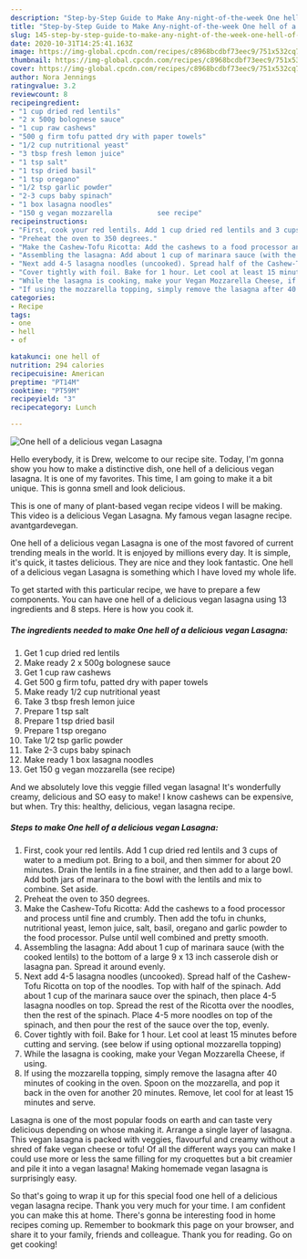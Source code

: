 ```yaml
---
description: "Step-by-Step Guide to Make Any-night-of-the-week One hell of a delicious vegan Lasagna"
title: "Step-by-Step Guide to Make Any-night-of-the-week One hell of a delicious vegan Lasagna"
slug: 145-step-by-step-guide-to-make-any-night-of-the-week-one-hell-of-a-delicious-vegan-lasagna
date: 2020-10-31T14:25:41.163Z
image: https://img-global.cpcdn.com/recipes/c8968bcdbf73eec9/751x532cq70/one-hell-of-a-delicious-vegan-lasagna-recipe-main-photo.jpg
thumbnail: https://img-global.cpcdn.com/recipes/c8968bcdbf73eec9/751x532cq70/one-hell-of-a-delicious-vegan-lasagna-recipe-main-photo.jpg
cover: https://img-global.cpcdn.com/recipes/c8968bcdbf73eec9/751x532cq70/one-hell-of-a-delicious-vegan-lasagna-recipe-main-photo.jpg
author: Nora Jennings
ratingvalue: 3.2
reviewcount: 8
recipeingredient:
- "1 cup dried red lentils"
- "2 x 500g bolognese sauce"
- "1 cup raw cashews"
- "500 g firm tofu patted dry with paper towels"
- "1/2 cup nutritional yeast"
- "3 tbsp fresh lemon juice"
- "1 tsp salt"
- "1 tsp dried basil"
- "1 tsp oregano"
- "1/2 tsp garlic powder"
- "2-3 cups baby spinach"
- "1 box lasagna noodles"
- "150 g vegan mozzarella           see recipe"
recipeinstructions:
- "First, cook your red lentils. Add 1 cup dried red lentils and 3 cups of water to a medium pot. Bring to a boil, and then simmer for about 20 minutes. Drain the lentils in a fine strainer, and then add to a large bowl. Add both jars of marinara to the bowl with the lentils and mix to combine. Set aside."
- "Preheat the oven to 350 degrees."
- "Make the Cashew-Tofu Ricotta: Add the cashews to a food processor and process until fine and crumbly. Then add the tofu in chunks, nutritional yeast, lemon juice, salt, basil, oregano and garlic powder to the food processor. Pulse until well combined and pretty smooth."
- "Assembling the lasagna: Add about 1 cup of marinara sauce (with the cooked lentils) to the bottom of a large 9 x 13 inch casserole dish or lasagna pan. Spread it around evenly."
- "Next add 4-5 lasagna noodles (uncooked). Spread half of the Cashew-Tofu Ricotta on top of the noodles. Top with half of the spinach. Add about 1 cup of the marinara sauce over the spinach, then place 4-5 lasagna noodles on top. Spread the rest of the Ricotta over the noodles, then the rest of the spinach. Place 4-5 more noodles on top of the spinach, and then pour the rest of the sauce over the top, evenly."
- "Cover tightly with foil. Bake for 1 hour. Let cool at least 15 minutes before cutting and serving. (see below if using optional mozzarella topping)"
- "While the lasagna is cooking, make your Vegan Mozzarella Cheese, if using."
- "If using the mozzarella topping, simply remove the lasagna after 40 minutes of cooking in the oven. Spoon on the mozzarella, and pop it back in the oven for another 20 minutes. Remove, let cool for at least 15 minutes and serve."
categories:
- Recipe
tags:
- one
- hell
- of

katakunci: one hell of 
nutrition: 294 calories
recipecuisine: American
preptime: "PT14M"
cooktime: "PT59M"
recipeyield: "3"
recipecategory: Lunch

---
```



![One hell of a delicious vegan Lasagna](https://img-global.cpcdn.com/recipes/c8968bcdbf73eec9/751x532cq70/one-hell-of-a-delicious-vegan-lasagna-recipe-main-photo.jpg)

Hello everybody, it is Drew, welcome to our recipe site. Today, I'm gonna show you how to make a distinctive dish, one hell of a delicious vegan lasagna. It is one of my favorites. This time, I am going to make it a bit unique. This is gonna smell and look delicious.

This is one of many of plant-based vegan recipe videos I will be making. This video is a delicious Vegan Lasagna. My famous vegan lasagne recipe. avantgardevegan.

One hell of a delicious vegan Lasagna is one of the most favored of current trending meals in the world. It is enjoyed by millions every day. It is simple, it's quick, it tastes delicious. They are nice and they look fantastic. One hell of a delicious vegan Lasagna is something which I have loved my whole life.


To get started with this particular recipe, we have to prepare a few components. You can have one hell of a delicious vegan lasagna using 13 ingredients and 8 steps. Here is how you cook it.

<!--inarticleads1-->

##### The ingredients needed to make One hell of a delicious vegan Lasagna:

1. Get 1 cup dried red lentils
1. Make ready 2 x 500g bolognese sauce
1. Get 1 cup raw cashews
1. Get 500 g firm tofu, patted dry with paper towels
1. Make ready 1/2 cup nutritional yeast
1. Take 3 tbsp fresh lemon juice
1. Prepare 1 tsp salt
1. Prepare 1 tsp dried basil
1. Prepare 1 tsp oregano
1. Take 1/2 tsp garlic powder
1. Take 2-3 cups baby spinach
1. Make ready 1 box lasagna noodles
1. Get 150 g vegan mozzarella           (see recipe)


And we absolutely love this veggie filled vegan lasagna! It&#39;s wonderfully creamy, delicious and SO easy to make! I know cashews can be expensive, but when. Try this: healthy, delicious, vegan lasagna recipe. 

<!--inarticleads2-->

##### Steps to make One hell of a delicious vegan Lasagna:

1. First, cook your red lentils. Add 1 cup dried red lentils and 3 cups of water to a medium pot. Bring to a boil, and then simmer for about 20 minutes. Drain the lentils in a fine strainer, and then add to a large bowl. Add both jars of marinara to the bowl with the lentils and mix to combine. Set aside.
1. Preheat the oven to 350 degrees.
1. Make the Cashew-Tofu Ricotta: Add the cashews to a food processor and process until fine and crumbly. Then add the tofu in chunks, nutritional yeast, lemon juice, salt, basil, oregano and garlic powder to the food processor. Pulse until well combined and pretty smooth.
1. Assembling the lasagna: Add about 1 cup of marinara sauce (with the cooked lentils) to the bottom of a large 9 x 13 inch casserole dish or lasagna pan. Spread it around evenly.
1. Next add 4-5 lasagna noodles (uncooked). Spread half of the Cashew-Tofu Ricotta on top of the noodles. Top with half of the spinach. Add about 1 cup of the marinara sauce over the spinach, then place 4-5 lasagna noodles on top. Spread the rest of the Ricotta over the noodles, then the rest of the spinach. Place 4-5 more noodles on top of the spinach, and then pour the rest of the sauce over the top, evenly.
1. Cover tightly with foil. Bake for 1 hour. Let cool at least 15 minutes before cutting and serving. (see below if using optional mozzarella topping)
1. While the lasagna is cooking, make your Vegan Mozzarella Cheese, if using.
1. If using the mozzarella topping, simply remove the lasagna after 40 minutes of cooking in the oven. Spoon on the mozzarella, and pop it back in the oven for another 20 minutes. Remove, let cool for at least 15 minutes and serve.


Lasagna is one of the most popular foods on earth and can taste very delicious depending on whose making it. Arrange a single layer of lasagna. This vegan lasagna is packed with veggies, flavourful and creamy without a shred of fake vegan cheese or tofu! Of all the different ways you can make I could use more or less the same filling for my croquettes but a bit creamier and pile it into a vegan lasagna! Making homemade vegan lasagna is surprisingly easy. 

So that's going to wrap it up for this special food one hell of a delicious vegan lasagna recipe. Thank you very much for your time. I am confident you can make this at home. There's gonna be interesting food in home recipes coming up. Remember to bookmark this page on your browser, and share it to your family, friends and colleague. Thank you for reading. Go on get cooking!
